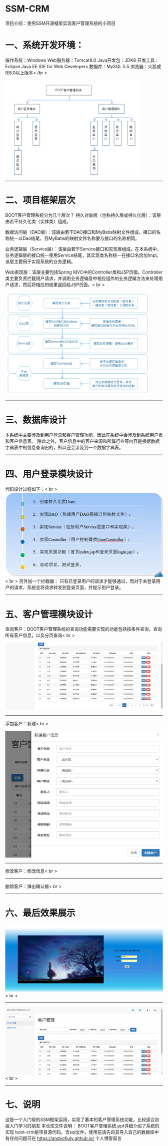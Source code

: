 # SSM-CRM
项目介绍：使用SSM开源框架实现客户管理系统的小项目

# 一、系统开发环境：
操作系统：Windows
Web服务器：Tomcat8.0
Java开发包：JDK8
开发工具：Eclipse Java EE IDE for Web Developers
数据库：MySQL 5.5
浏览器：火狐或IE8.0以上版本< /br >

 ![Image text](imag/1.png)

***

# 二、项目框架层次
BOOT客户管理系统分为几个层次？
持久对象层（也称持久层或持久化层）：该层由若干持久化类（实体类）组成。

数据访问层（DAO层）：该层由若干DAO接口和MyBatis映射文件组成。接口的名称统一以Dao结尾，且MyBatis的映射文件名称要与接口的名称相同。

业务逻辑层（Service层）：该层由若干Service接口和实现类组成。在本系统中，业务逻辑层的接口统一使用Service结尾，其实现类名称统一在接口名后加Impl。该层主要用于实现系统的业务逻辑。

Web表现层：该层主要包括Spring MVC中的Controller类和JSP页面。Controller类主要负责拦截用户请求，并调用业务逻辑层中相应组件的业务逻辑方法来处理用户请求，然后将相应的结果返回给JSP页面。< br >


 ![Image text](imag/2.png)

***

# 三、数据库设计

本系统中主要涉及到用户登录和客户管理功能，因此在系统中会涉及到系统用户表和客户信息表。
除此之外，客户信息中的客户来源和所属行业等内容是根据数据字典表中的信息查询出的，所以还会涉及到一个数据字典表。

***

# 四、用户登录模块设计
代码设计过程如下：< br >
 ![Image text](imag/3.png)< br >
另外加一个拦截器：
只有已登录用户的请求才能够通过，而对于未登录用户的请求，系统会将请求转发到登录页面，并提示用户登录。

***

# 五、客户管理模块设计
查询客户：BOOT客户管理系统的查询功能需要实现的功能包括按条件查询、查询所有客户信息，以及分页查询< br >

 ![Image text](imag/7.png)
 
 ***
 
添加客户：新建< br >

 ![Image text](imag/8.png)
 
 ***
 
 
修改客户：修改信息< br >

***

删除客户：弹出确认框< br >

***

# 六、最后效果展示
 ![Image text](imag/5.png)< br >
 ***
 ![Image text](imag/6.png)< br >

***

# 七、说明
这是一个入门级的SSM框架运用，实现了基本的客户管理系统功能，比较适合初级入门学习的朋友
本仓库文件说明：
BOOT客户管理系统.ppt详细介绍了系统的实现
boot-crm是项目源代码，含sql文件，使用前请先将其导入自己的数据库中
有任何问题可在
https://andyofjuly.github.io/
个人博客留言
